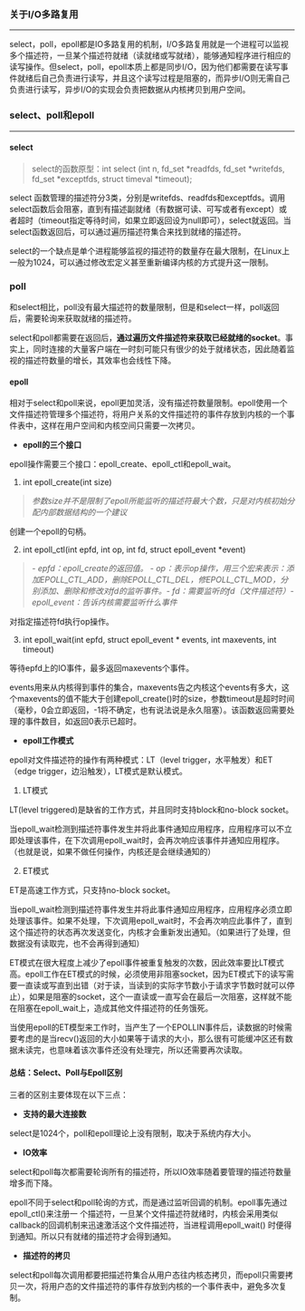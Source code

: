 ### 关于I/O多路复用
---

select，poll，epoll都是IO多路复用的机制，I/O多路复用就是一个进程可以监视多个描述符，一旦某个描述符就绪（读就绪或写就绪），能够通知程序进行相应的读写操作。但select，poll，epoll本质上都是同步I/O，因为他们都需要在读写事件就绪后自己负责进行读写，并且这个读写过程是阻塞的，而异步I/O则无需自己负责进行读写，异步I/O的实现会负责把数据从内核拷贝到用户空间。

### select、poll和epoll
---

#### select

> select的函数原型：int select (int n, fd_set *readfds, fd_set *writefds, fd_set *exceptfds, struct timeval *timeout);

select 函数管理的描述符分3类，分别是writefds、readfds和exceptfds。调用select函数后会阻塞，直到有描述副就绪（有数据可读、可写或者有except）或者超时（timeout指定等待时间，如果立即返回设为null即可），select就返回。当select函数返回后，可以通过遍历描述符集合来找到就绪的描述符。

select的一个缺点是单个进程能够监视的描述符的数量存在最大限制，在Linux上一般为1024，可以通过修改宏定义甚至重新编译内核的方式提升这一限制。

### poll

和select相比，poll没有最大描述符的数量限制，但是和select一样，poll返回后，需要轮询来获取就绪的描述符。

select和poll都需要在返回后，**通过遍历文件描述符来获取已经就绪的socket**。事实上，同时连接的大量客户端在一时刻可能只有很少的处于就绪状态，因此随着监视的描述符数量的增长，其效率也会线性下降。

#### epoll

相对于select和poll来说，epoll更加灵活，没有描述符数量限制。epoll使用一个文件描述符管理多个描述符，将用户关系的文件描述符的事件存放到内核的一个事件表中，这样在用户空间和内核空间只需要一次拷贝。

* **epoll的三个接口**

epoll操作需要三个接口：epoll_create、epoll_ctl和epoll_wait。

1. int epoll_create(int size)

> *参数size并不是限制了epoll所能监听的描述符最大个数，只是对内核初始分配内部数据结构的一个建议*

创建一个epoll的句柄。

2. int epoll_ctl(int epfd, int op, int fd, struct epoll_event *event)

> *- epfd：epoll_create的返回值。 - op：表示op操作，用三个宏来表示：添加EPOLL_CTL_ADD，删除EPOLL_CTL_DEL，修EPOLL_CTL_MOD，分别添加、删除和修改对fd的监听事件。- fd：需要监听的fd（文件描述符）- epoll_event：告诉内核需要监听什么事件*

对指定描述符fd执行op操作。

3. int epoll_wait(int epfd, struct epoll_event * events, int maxevents, int timeout)

等待epfd上的IO事件，最多返回maxevents个事件。

events用来从内核得到事件的集合，maxevents告之内核这个events有多大，这个maxevents的值不能大于创建epoll_create()时的size，参数timeout是超时时间（毫秒，0会立即返回，-1将不确定，也有说法说是永久阻塞）。该函数返回需要处理的事件数目，如返回0表示已超时。

* **epoll工作模式**

epoll对文件描述符的操作有两种模式：LT（level trigger，水平触发）和ET（edge trigger，边沿触发），LT模式是默认模式。

1. LT模式

LT(level triggered)是缺省的工作方式，并且同时支持block和no-block socket。

当epoll_wait检测到描述符事件发生并将此事件通知应用程序，应用程序可以不立即处理该事件，在下次调用epoll_wait时，会再次响应该事件并通知应用程序。（也就是说，如果不做任何操作，内核还是会继续通知的）

2. ET模式

ET是高速工作方式，只支持no-block socket。

当epoll_wait检测到描述符事件发生并将此事件通知应用程序，应用程序必须立即处理该事件。如果不处理，下次调用epoll_wait时，不会再次响应此事件了，直到这个描述符的状态再次发送变化，内核才会重新发出通知。（如果进行了处理，但数据没有读取完，也不会再得到通知）

ET模式在很大程度上减少了epoll事件被重复触发的次数，因此效率要比LT模式高。epoll工作在ET模式的时候，必须使用非阻塞socket，因为ET模式下的读写需要一直读或写直到出错（对于读，当读到的实际字节数小于请求字节数时就可以停止），如果是阻塞的socket，这个一直读或一直写会在最后一次阻塞，这样就不能在阻塞在epoll_wait上，造成其他文件描述符的任务饿死。

当使用epoll的ET模型来工作时，当产生了一个EPOLLIN事件后，读数据的时候需要考虑的是当recv()返回的大小如果等于请求的大小，那么很有可能缓冲区还有数据未读完，也意味着该次事件还没有处理完，所以还需要再次读取。

#### 总结：Select、Poll与Epoll区别

三者的区别主要体现在以下三点：

* **支持的最大连接数**

select是1024个，poll和epoll理论上没有限制，取决于系统内存大小。

* **IO效率**

select和poll每次都需要轮询所有的描述符，所以IO效率随着要管理的描述符数量增多而下降。

epoll不同于select和poll轮询的方式，而是通过监听回调的机制。epoll事先通过epoll_ctl()来注册一 个描述符，一旦某个文件描述符就绪时，内核会采用类似callback的回调机制来迅速激活这个文件描述符，当进程调用epoll_wait() 时便得到通知。所以只有就绪的描述符才会得到通知。

* **描述符的拷贝**

select和poll每次调用都要把描述符集合从用户态往内核态拷贝，而epoll只需要拷贝一次，将用户态的文件描述符的事件存放到内核的一个事件表中，避免多次复制。
